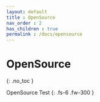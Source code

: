 ```yaml
---
layout: default
title : OpenSource
nav_order : 2
has_children : true
permalink : /docs/opensource
---
```


# OpenSource
{: .no_toc }

OpenSource Test
{: .fs-6 .fw-300 }